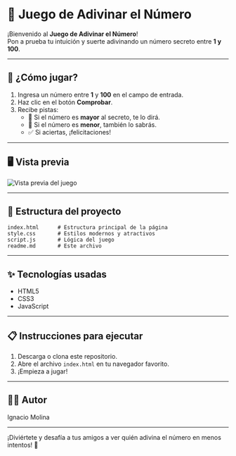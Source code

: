 # 🎲 Juego de Adivinar el Número

¡Bienvenido al **Juego de Adivinar el Número**!  
Pon a prueba tu intuición y suerte adivinando un número secreto entre **1 y 100**.

---

## 🚀 ¿Cómo jugar?

1. Ingresa un número entre **1** y **100** en el campo de entrada.
2. Haz clic en el botón **Comprobar**.
3. Recibe pistas:
   - 🔼 Si el número es **mayor** al secreto, te lo dirá.
   - 🔽 Si el número es **menor**, también lo sabrás.
   - ✅ Si aciertas, ¡felicitaciones!

---

## 🖥️ Vista previa

![Vista previa del juego](https://i.imgur.com/0yKXQ6E.png)

---

## 📂 Estructura del proyecto

```
index.html      # Estructura principal de la página
style.css       # Estilos modernos y atractivos
script.js       # Lógica del juego
readme.md       # Este archivo
```

---

## ✨ Tecnologías usadas

- HTML5
- CSS3
- JavaScript

---

## 📋 Instrucciones para ejecutar

1. Descarga o clona este repositorio.
2. Abre el archivo `index.html` en tu navegador favorito.
3. ¡Empieza a jugar!

---

## 👨‍💻 Autor

Ignacio Molina

---

¡Diviértete y desafía a tus amigos a ver quién adivina el número en menos intentos! 🎉